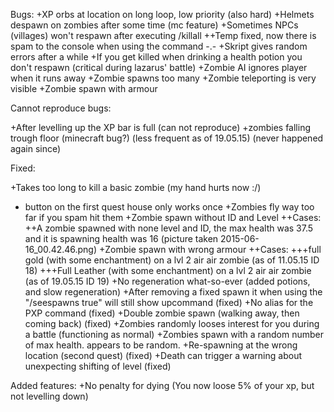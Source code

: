 Bugs:
+XP orbs at location on long loop, low priority (also hard)
+Helmets despawn on zombies after some time (mc feature)
+Sometimes NPCs (villages) won't respawn after executing /killall
++Temp fixed, now there is spam to the console when using the command -.-
+Skript gives random errors after a while
+If you get killed when drinking a health potion you don't respawn (critical during lazarus' battle)
+Zombie AI ignores player when it runs away
+Zombie spawns too many
+Zombie teleporting is very visible
+Zombie spawn with armour

Cannot reproduce bugs:

+After levelling up the XP bar is full (can not reproduce) 
+zombies falling trough floor (minecraft bug?) (less frequent as of 19.05.15) (never happened again since)

Fixed: 

+Takes too long to kill a basic zombie (my hand hurts now :/)
+ button on the first quest house only works once
+Zombies fly way too far if you spam hit them
+Zombie spawn without ID and Level
++Cases:
++A zombie spawned with none level and ID, the max health was 37.5 and it is spawning health was 16 (picture taken 2015-06-16_00.42.46.png) 
+Zombie spawn with wrong armour
++Cases:
+++full gold (with some enchantment) on a lvl 2 air air zombie (as of 11.05.15 ID 18)
+++Full Leather (with some enchantment) on a lvl 2 air air zombie (as of 19.05.15 ID 19)
+No regeneration what-so-ever (added potions, and slow regeneration)
+After removing a fixed spawn it  when using the "/seespawns true" will still show upcommand (fixed)
+No alias for the PXP command (fixed)
+Double zombie spawn (walking away, then coming back) (fixed)
+Zombies randomly looses interest for you during a battle (functioning as normal)
+Zombies spawn with a random number of max health. appears to be random.
+Re-spawning at the wrong location (second quest) (fixed)
+Death can trigger a warning about unexpecting shifting of level (fixed)

Added features:
+No penalty for dying (You now loose 5% of your xp, but not levelling down)